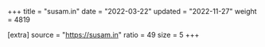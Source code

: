 +++
title = "susam.in"
date = "2022-03-22"
updated = "2022-11-27"
weight = 4819

[extra]
source = "https://susam.in"
ratio = 49
size = 5
+++
